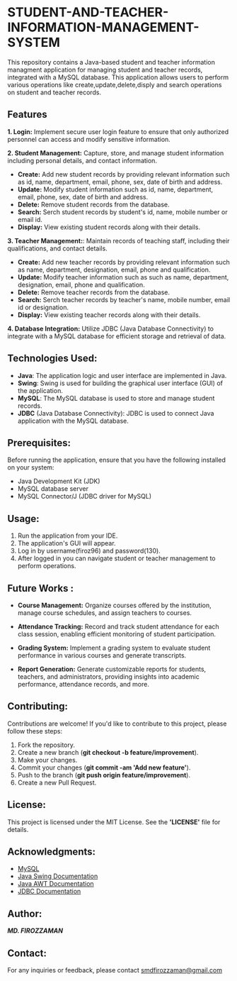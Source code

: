 # STUDENT-AND-TEACHER-INFORMATION-MANAGEMENT-SYSTEM

This repository contains a Java-based student and teacher information managment application for managing student and teacher records, integrated with a MySQL database. 
This application allows users to perform various operations like create,update,delete,disply and search operations on student and teacher records.

## Features

**1.  Login:** Implement secure user login feature to ensure that only authorized personnel can access and modify sensitive information.

**2.  Student Management:** Capture, store, and manage student information including personal details, and contact information.

   * **Create:** Add new student records by providing relevant information such as id, name, department, email, phone, sex, date of birth and address.
   * **Update:** Modify student information such as id, name, department, email, phone, sex, date of birth and address.
   * **Delete:** Remove student records from the database.
   * **Search:** Serch student records by student's id, name, mobile number or email id.
   * **Display:** View existing student records along with their details.

**3.  Teacher Management:**: Maintain records of teaching staff, including their qualifications, and contact details.

   * **Create:** Add new teacher records by providing relevant information such as name, department, designation, email, phone and qualification.
   * **Update:** Modify teacher information such as such as name, department, designation, email, phone and qualification.
   * **Delete:** Remove teacher records from the database.
   * **Search:** Serch teacher records by teacher's name, mobile number, email id or designation.
   * **Display:** View existing teacher records along with their details.

**4.  Database Integration:** Utilize JDBC (Java Database Connectivity) to integrate with a MySQL database for efficient storage and retrieval of data.

## Technologies Used:

* **Java**: The application logic and user interface are implemented in Java.
* **Swing**: Swing is used for building the graphical user interface (GUI) of the application.
* **MySQL**: The MySQL database is used to store and manage student records.
* **JDBC** (Java Database Connectivity): JDBC is used to connect Java application with the MySQL database.

## Prerequisites:

Before running the application, ensure that you have the following installed on your system:

* Java Development Kit (JDK)
* MySQL database server
* MySQL Connector/J (JDBC driver for MySQL)

## Usage:

1. Run the application from your IDE.
2. The application's GUI will appear.
3. Log in by username(firoz96) and password(130).
4. After logged in you can navigate student or teacher management to perform operations.

## Future Works : 
* **Course Management:** Organize courses offered by the institution, manage course schedules, and assign teachers to courses.

* **Attendance Tracking:** Record and track student attendance for each class session, enabling efficient monitoring of student participation.

* **Grading System:** Implement a grading system to evaluate student performance in various courses and generate transcripts.

* **Report Generation:** Generate customizable reports for students, teachers, and administrators, providing insights into academic performance, attendance records, and more.

## Contributing:

Contributions are welcome! If you'd like to contribute to this project, please follow these steps:

1. Fork the repository.
2. Create a new branch (**git checkout -b feature/improvement**).
3. Make your changes.
4. Commit your changes (**git commit -am 'Add new feature'**).
5. Push to the branch (**git push origin feature/improvement**).
6.  Create a new Pull Request.

## License:

This project is licensed under the MIT License. See the **'LICENSE'** file for details.

## Acknowledgments:

* [MySQL](https://www.w3schools.com/MySQL/default.asp)
* [Java Swing Documentation](https://www.javatpoint.com/java-swing)
* [Java AWT Documentation](https://www.javatpoint.com/java-awt)
* [JDBC Documentation](https://www.javatpoint.com/java-jdbc)

## Author:
***MD. FIROZZAMAN***

## Contact:

For any inquiries or feedback, please contact smdfirozzaman@gmail.com
